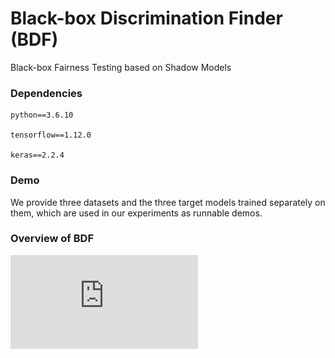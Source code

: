 # Black-box Discrimination Finder (BDF)
Black-box Fairness Testing based on Shadow Models

### Dependencies
```
python==3.6.10

tensorflow==1.12.0

keras==2.2.4
```
### Demo
We provide three datasets and the three target models trained separately on them, which are used in our experiments as runnable demos.
### Overview of BDF
![image](https://github.com/lenijwp/Black-box-Discrimination-Finder/blob/master/Overview.pdf)


